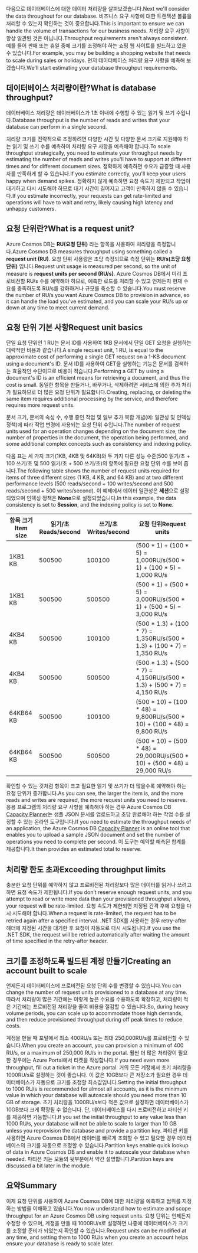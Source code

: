 <span data-ttu-id="cacc4-101">다음으로 데이터베이스에 대한 데이터 처리량을 살펴보겠습니다.</span><span class="sxs-lookup"><span data-stu-id="cacc4-101">Next we'll consider the data throughout for our database.</span></span> <span data-ttu-id="cacc4-102">비즈니스 요구 사항에 대한 트랜잭션 볼륨을 처리할 수 있는지 확인하는 것이 중요합니다.</span><span class="sxs-lookup"><span data-stu-id="cacc4-102">This is important to ensure we can handle the volume of transactions for our business needs.</span></span> <span data-ttu-id="cacc4-103">처리량 요구 사항이 항상 일관된 것은 아닙니다.</span><span class="sxs-lookup"><span data-stu-id="cacc4-103">Throughput requirements aren't always consistent.</span></span> <span data-ttu-id="cacc4-104">예를 들어 판매 또는 휴일 중에 크기를 조정해야 하는 쇼핑 웹 사이트를 빌드하고 있을 수 있습니다.</span><span class="sxs-lookup"><span data-stu-id="cacc4-104">For example, you may be building a shopping website that needs to scale during sales or holidays.</span></span> <span data-ttu-id="cacc4-105">먼저 데이터베이스 처리량 요구 사항을 예측해 보겠습니다.</span><span class="sxs-lookup"><span data-stu-id="cacc4-105">We'll start estimating your database throughput requirements.</span></span>

## <a name="what-is-database-throughput"></a><span data-ttu-id="cacc4-106">데이터베이스 처리량이란?</span><span class="sxs-lookup"><span data-stu-id="cacc4-106">What is database throughput?</span></span> 

<span data-ttu-id="cacc4-107">데이터베이스 처리량은 데이터베이스가 1초 이내에 수행할 수 있는 읽기 및 쓰기 수입니다.</span><span class="sxs-lookup"><span data-stu-id="cacc4-107">Database throughput is the number of reads and writes that your database can perform in a single second.</span></span> 

<span data-ttu-id="cacc4-108">처리량 크기를 전략적으로 조정하려면 다양한 시간 및 다양한 문서 크기로 지원해야 하는 읽기 및 쓰기 수를 예측하여 처리량 요구 사항을 예측해야 합니다.</span><span class="sxs-lookup"><span data-stu-id="cacc4-108">To scale throughput strategically, you need to estimate your throughput needs by estimating the number of reads and writes you'll have to support at different times and for different document sizes.</span></span> <span data-ttu-id="cacc4-109">정확하게 예측하면 수요가 급증할 때 사용자를 만족하게 할 수 있습니다.</span><span class="sxs-lookup"><span data-stu-id="cacc4-109">If you estimate correctly, you'll keep your users happy when demand spikes.</span></span> <span data-ttu-id="cacc4-110">정확하지 않게 예측하면 요청 속도가 제한되고 작업이 대기하고 다시 시도해야 하므로 대기 시간이 길어지고 고객이 만족하지 않을 수 있습니다.</span><span class="sxs-lookup"><span data-stu-id="cacc4-110">If you estimate incorrectly, your requests can get rate-limited and operations will have to wait and retry, likely causing high latency and unhappy customers.</span></span>

## <a name="what-is-a-request-unit"></a><span data-ttu-id="cacc4-111">요청 단위란?</span><span class="sxs-lookup"><span data-stu-id="cacc4-111">What is a request unit?</span></span>

<span data-ttu-id="cacc4-112">Azure Cosmos DB는 **RU(요청 단위)** 라는 항목을 사용하여 처리량을 측정합니다.</span><span class="sxs-lookup"><span data-stu-id="cacc4-112">Azure Cosmos DB measures throughput using something called a **request unit (RU)**.</span></span> <span data-ttu-id="cacc4-113">요청 단위 사용량은 초당 측정되므로 측정 단위는 **RU/s(초당 요청 단위)** 입니다.</span><span class="sxs-lookup"><span data-stu-id="cacc4-113">Request unit usage is measured per second, so the unit of measure is **request units per second (RU/s)**.</span></span> <span data-ttu-id="cacc4-114">Azure Cosmos DB에서 미리 프로비전할 RU/s 수를 예약해야 하므로, 예측한 로드를 처리할 수 있고 언제든지 현재 수요를 충족하도록 RU/s를 강화하거나 규모를 축소할 수 있습니다.</span><span class="sxs-lookup"><span data-stu-id="cacc4-114">You must reserve the number of RU/s you want Azure Cosmos DB to provision in advance, so it can handle the load you've estimated, and you can scale your RU/s up or down at any time to meet current demand.</span></span>

## <a name="request-unit-basics"></a><span data-ttu-id="cacc4-115">요청 단위 기본 사항</span><span class="sxs-lookup"><span data-stu-id="cacc4-115">Request unit basics</span></span>

<span data-ttu-id="cacc4-116">단일 요청 단위인 1 RU는 문서 ID를 사용하여 1KB 문서에서 단일 GET 요청을 실행하는 대략적인 비용과 같습니다.</span><span class="sxs-lookup"><span data-stu-id="cacc4-116">A single request unit, 1 RU, is equal to the approximate cost of performing a single GET request on a 1-KB document using a document's ID.</span></span> <span data-ttu-id="cacc4-117">문서 ID를 사용하여 GET을 실행하는 기능은 문서를 검색하는 효율적인 수단이므로 비용이 적습니다.</span><span class="sxs-lookup"><span data-stu-id="cacc4-117">Performing a GET by using a document's ID is an efficient means for retrieving a document, and thus the cost is small.</span></span> <span data-ttu-id="cacc4-118">동일한 항목을 만들거나, 바꾸거나, 삭제하려면 서비스에 의한 추가 처리가 필요하므로 더 많은 요청 단위가 필요합니다.</span><span class="sxs-lookup"><span data-stu-id="cacc4-118">Creating, replacing, or deleting the same item requires additional processing by the service, and therefore requires more request units.</span></span>

<span data-ttu-id="cacc4-119">문서 크기, 문서의 속성 수, 수행 중인 작업 및 일부 추가 복합 개념(예: 일관성 및 인덱싱 정책)에 따라 작업 변경에 사용되는 요청 단위 수입니다.</span><span class="sxs-lookup"><span data-stu-id="cacc4-119">The number of request units used for an operation changes depending on the document size, the number of properties in the document, the operation being performed, and some additional complex concepts such as consistency and indexing policy.</span></span>

<span data-ttu-id="cacc4-120">다음 표는 세 가지 크기(1KB, 4KB 및 64KB)와 두 가지 다른 성능 수준(500 읽기/초 + 100 쓰기/초 및 500 읽기/초 + 500 쓰기/초)의 항목에 필요한 요청 단위 수를 보여 줍니다.</span><span class="sxs-lookup"><span data-stu-id="cacc4-120">The following table shows the number of request units required for items of three different sizes (1 KB, 4 KB, and 64 KB) and at two different performance levels (500 reads/second + 100 writes/second and 500 reads/second + 500 writes/second).</span></span> <span data-ttu-id="cacc4-121">이 예제에서 데이터 일관성은 **세션**으로 설정되었으며 인덱싱 정책은 **None**으로 설정되었습니다.</span><span class="sxs-lookup"><span data-stu-id="cacc4-121">In this example, the data consistency is set to **Session**, and the indexing policy is set to **None**.</span></span>

| <span data-ttu-id="cacc4-122">항목 크기</span><span class="sxs-lookup"><span data-stu-id="cacc4-122">Item size</span></span> | <span data-ttu-id="cacc4-123">읽기/초</span><span class="sxs-lookup"><span data-stu-id="cacc4-123">Reads/second</span></span> | <span data-ttu-id="cacc4-124">쓰기/초</span><span class="sxs-lookup"><span data-stu-id="cacc4-124">Writes/second</span></span> | <span data-ttu-id="cacc4-125">요청 단위</span><span class="sxs-lookup"><span data-stu-id="cacc4-125">Request units</span></span>
| --- | --- | --- | --- |
| <span data-ttu-id="cacc4-126">1KB</span><span class="sxs-lookup"><span data-stu-id="cacc4-126">1 KB</span></span> | <span data-ttu-id="cacc4-127">500</span><span class="sxs-lookup"><span data-stu-id="cacc4-127">500</span></span> | <span data-ttu-id="cacc4-128">100</span><span class="sxs-lookup"><span data-stu-id="cacc4-128">100</span></span> | <span data-ttu-id="cacc4-129">(500 \* 1) + (100 \* 5) = 1,000RU/s</span><span class="sxs-lookup"><span data-stu-id="cacc4-129">(500 \* 1) + (100 \* 5) = 1,000 RU/s</span></span>
| <span data-ttu-id="cacc4-130">1KB</span><span class="sxs-lookup"><span data-stu-id="cacc4-130">1 KB</span></span> | <span data-ttu-id="cacc4-131">500</span><span class="sxs-lookup"><span data-stu-id="cacc4-131">500</span></span> | <span data-ttu-id="cacc4-132">500</span><span class="sxs-lookup"><span data-stu-id="cacc4-132">500</span></span> | <span data-ttu-id="cacc4-133">(500 \* 1) + (500 \* 5) = 3,000RU/s</span><span class="sxs-lookup"><span data-stu-id="cacc4-133">(500 \* 1) + (500 \* 5) = 3,000 RU/s</span></span>
| <span data-ttu-id="cacc4-134">4KB</span><span class="sxs-lookup"><span data-stu-id="cacc4-134">4 KB</span></span> | <span data-ttu-id="cacc4-135">500</span><span class="sxs-lookup"><span data-stu-id="cacc4-135">500</span></span> | <span data-ttu-id="cacc4-136">100</span><span class="sxs-lookup"><span data-stu-id="cacc4-136">100</span></span> | <span data-ttu-id="cacc4-137">(500 \* 1.3) + (100 \* 7) = 1,350RU/s</span><span class="sxs-lookup"><span data-stu-id="cacc4-137">(500 \* 1.3) + (100 \* 7) = 1,350 RU/s</span></span>
| <span data-ttu-id="cacc4-138">4KB</span><span class="sxs-lookup"><span data-stu-id="cacc4-138">4 KB</span></span> | <span data-ttu-id="cacc4-139">500</span><span class="sxs-lookup"><span data-stu-id="cacc4-139">500</span></span> | <span data-ttu-id="cacc4-140">500</span><span class="sxs-lookup"><span data-stu-id="cacc4-140">500</span></span> | <span data-ttu-id="cacc4-141">(500 \* 1.3) + (500 \* 7) = 4,150RU/s</span><span class="sxs-lookup"><span data-stu-id="cacc4-141">(500 \* 1.3) + (500 \* 7) = 4,150 RU/s</span></span>
| <span data-ttu-id="cacc4-142">64KB</span><span class="sxs-lookup"><span data-stu-id="cacc4-142">64 KB</span></span> | <span data-ttu-id="cacc4-143">500</span><span class="sxs-lookup"><span data-stu-id="cacc4-143">500</span></span> | <span data-ttu-id="cacc4-144">100</span><span class="sxs-lookup"><span data-stu-id="cacc4-144">100</span></span> | <span data-ttu-id="cacc4-145">(500 \* 10) + (100 \* 48) = 9,800RU/s</span><span class="sxs-lookup"><span data-stu-id="cacc4-145">(500 \* 10) + (100 \* 48) = 9,800 RU/s</span></span>
| <span data-ttu-id="cacc4-146">64KB</span><span class="sxs-lookup"><span data-stu-id="cacc4-146">64 KB</span></span> | <span data-ttu-id="cacc4-147">500</span><span class="sxs-lookup"><span data-stu-id="cacc4-147">500</span></span> | <span data-ttu-id="cacc4-148">500</span><span class="sxs-lookup"><span data-stu-id="cacc4-148">500</span></span> | <span data-ttu-id="cacc4-149">(500 \* 10) + (500 \* 48) = 29,000RU/s</span><span class="sxs-lookup"><span data-stu-id="cacc4-149">(500 \* 10) + (500 \* 48) = 29,000 RU/s</span></span>
 
<span data-ttu-id="cacc4-150">확인할 수 있는 것처럼 항목이 크고 필요한 읽기 및 쓰기가 더 많을수록 예약해야 하는 요청 단위가 증가합니다.</span><span class="sxs-lookup"><span data-stu-id="cacc4-150">As you can see, the larger the item is, and the more reads and writes are required, the more request units you need to reserve.</span></span> <span data-ttu-id="cacc4-151">응용 프로그램의 처리량 요구 사항을 예측해야 하는 경우 Azure Cosmos DB [Capacity Planner](https://www.documentdb.com/capacityplanner)는 샘플 JSON 문서를 업로드하고 초당 완료해야 하는 작업 수를 설정할 수 있는 온라인 도구입니다.</span><span class="sxs-lookup"><span data-stu-id="cacc4-151">If you need to estimate the throughput needs of an application, the Azure Cosmos DB [Capacity Planner](https://www.documentdb.com/capacityplanner) is an online tool that enables you to upload a sample JSON document and set the number of operations you need to complete per second.</span></span> <span data-ttu-id="cacc4-152">이 도구는 예약할 예측된 합계를 제공합니다.</span><span class="sxs-lookup"><span data-stu-id="cacc4-152">It then provides an estimated total to reserve.</span></span>

## <a name="exceeding-throughput-limits"></a><span data-ttu-id="cacc4-153">처리량 한도 초과</span><span class="sxs-lookup"><span data-stu-id="cacc4-153">Exceeding throughput limits</span></span>

<span data-ttu-id="cacc4-154">충분한 요청 단위를 예약하지 않고 프로비전된 처리량보다 많은 데이터를 읽거나 쓰려고 하면 요청 속도가 제한됩니다.</span><span class="sxs-lookup"><span data-stu-id="cacc4-154">If you don’t reserve enough request units, and you attempt to read or write more data than your provisioned throughput allows, your request will be rate-limited.</span></span> <span data-ttu-id="cacc4-155">요청 속도가 제한되면 지정된 간격 후에 요청을 다시 시도해야 합니다.</span><span class="sxs-lookup"><span data-stu-id="cacc4-155">When a request is rate-limited, the request has to be retried again after a specified interval.</span></span> <span data-ttu-id="cacc4-156">.NET SDK를 사용하는 경우 retry-after 헤더에 지정된 시간을 대기한 후 요청이 자동으로 다시 시도됩니다.</span><span class="sxs-lookup"><span data-stu-id="cacc4-156">If you use the .NET SDK, the request will be retried automatically after waiting the amount of time specified in the retry-after header.</span></span>

## <a name="creating-an-account-built-to-scale"></a><span data-ttu-id="cacc4-157">크기를 조정하도록 빌드된 계정 만들기</span><span class="sxs-lookup"><span data-stu-id="cacc4-157">Creating an account built to scale</span></span>

<span data-ttu-id="cacc4-158">언제든지 데이터베이스에 프로비전된 요청 단위 수를 변경할 수 있습니다.</span><span class="sxs-lookup"><span data-stu-id="cacc4-158">You can change the number of request units provisioned to a database at any time.</span></span> <span data-ttu-id="cacc4-159">따라서 처리량이 많은 기간에는 이렇게 높은 수요를 수용하도록 확장하고, 처리량이 적은 기간에는 프로비전된 처리량을 줄여 비용을 절감할 수 있습니다.</span><span class="sxs-lookup"><span data-stu-id="cacc4-159">So, during heavy volume periods, you can scale up to accommodate those high demands, and then reduce provisioned throughput during off peak times to reduce costs.</span></span>

<span data-ttu-id="cacc4-160">계정을 만들 때 포털에서 최소 400RU/s 또는 최대 250,000RU/s를 프로비전할 수 있습니다.</span><span class="sxs-lookup"><span data-stu-id="cacc4-160">When you create an account, you can provision a minimum of 400 RU/s, or a maximum of 250,000 RU/s in the portal.</span></span> <span data-ttu-id="cacc4-161">훨씬 더 많은 처리량이 필요한 경우에는 Azure Portal에서 티켓을 작성합니다.</span><span class="sxs-lookup"><span data-stu-id="cacc4-161">If you need even more throughput, fill out a ticket in the Azure portal.</span></span> <span data-ttu-id="cacc4-162">거의 모든 계정에서 초기 처리량을 1000RU/s로 설정하는 것이 좋습니다. 이 값은 10GB보다 큰 저장소가 필요한 경우 데이터베이스가 자동으로 크기를 조정할 최소값입니다.</span><span class="sxs-lookup"><span data-stu-id="cacc4-162">Setting the initial throughput to 1000 RU/s is recommended for almost all accounts, as it is the minimum value in which your database will autoscale should you need more than 10 GB of storage.</span></span> <span data-ttu-id="cacc4-163">초기 처리량을 1000RU/s보다 적은 값으로 설정하면 데이터베이스가 10GB보다 크게 확장될 수 없습니다. 단, 데이터베이스를 다시 프로비전하고 파티션 키를 제공하면 가능합니다.</span><span class="sxs-lookup"><span data-stu-id="cacc4-163">If you set the initial throughput to any value less than 1000 RU/s, your database will not be able to scale to larger than 10 GB unless you reprovision the database and provide a partition key.</span></span> <span data-ttu-id="cacc4-164">파티션 키를 사용하면 Azure Cosmos DB에서 데이터를 빠르게 조회할 수 있고 필요한 경우 데이터베이스의 크기를 자동으로 조정할 수 있습니다.</span><span class="sxs-lookup"><span data-stu-id="cacc4-164">Partition keys enable quick lookup of data in Azure Cosmos DB and enable it to autoscale your database when needed.</span></span> <span data-ttu-id="cacc4-165">파티션 키는 모듈의 뒷부분에서 약간 설명합니다.</span><span class="sxs-lookup"><span data-stu-id="cacc4-165">Partition keys are discussed a bit later in the module.</span></span>

## <a name="summary"></a><span data-ttu-id="cacc4-166">요약</span><span class="sxs-lookup"><span data-stu-id="cacc4-166">Summary</span></span>

<span data-ttu-id="cacc4-167">이제 요청 단위를 사용하여 Azure Cosmos DB에 대한 처리량을 예측하고 범위를 지정하는 방법을 이해하고 있습니다.</span><span class="sxs-lookup"><span data-stu-id="cacc4-167">You now understand how to estimate and scope throughput for an Azure Cosmos DB using request units.</span></span> <span data-ttu-id="cacc4-168">요청 단위는 언제든지 수정할 수 있으며, 계정을 만들 때 1000RU/s로 설정하면 나중에 데이터베이스가 크기를 조정할 준비가 되었는지 확인할 수 있습니다.</span><span class="sxs-lookup"><span data-stu-id="cacc4-168">Request units can be modified at any time, and setting them to 1000 RU/s when you create an account helps ensure your database is ready to scale later.</span></span>